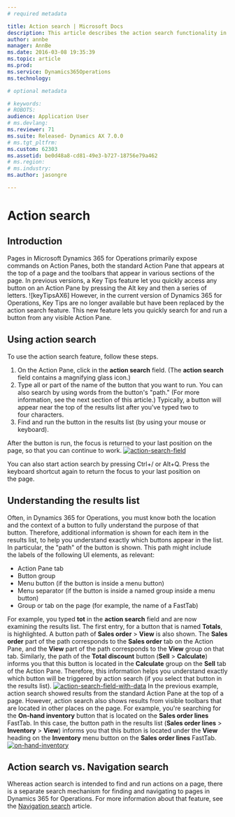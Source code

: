 ```yaml
---
# required metadata

title: Action search | Microsoft Docs
description: This article describes the action search functionality in Microsoft Dynamics 365 for Operations. Action search will help you find and run actions on a page.
author: annbe
manager: AnnBe
ms.date: 2016-03-08 19:35:39
ms.topic: article
ms.prod: 
ms.service: Dynamics365Operations
ms.technology: 

# optional metadata

# keywords: 
# ROBOTS: 
audience: Application User
# ms.devlang: 
ms.reviewer: 71
ms.suite: Released- Dynamics AX 7.0.0
# ms.tgt_pltfrm: 
ms.custom: 62303
ms.assetid: be0d48a8-cd81-49e3-b727-18756e79a462
# ms.region: 
# ms.industry: 
ms.author: jasongre

---
```


# Action search

Introduction
------------

Pages in Microsoft Dynamics 365 for Operations primarily expose commands on Action Panes, both the standard Action Pane that appears at the top of a page and the toolbars that appear in various sections of the page. In previous versions, a Key Tips feature let you quickly access any button on an Action Pane by pressing the Alt key and then a series of letters. ![keyTipsAX6] However, in the current version of Dynamics 365 for Operations, Key Tips are no longer available but have been replaced by the action search feature. This new feature lets you quickly search for and run a button from any visible Action Pane.

## Using action search
To use the action search feature, follow these steps.

1.  On the Action Pane, click in the **action search** field. (The **action search** field contains a magnifying glass icon.)
2.  Type all or part of the name of the button that you want to run. You can also search by using words from the button's "path." (For more information, see the next section of this article.) Typically, a button will appear near the top of the results list after you've typed two to four characters.
3.  Find and run the button in the results list (by using your mouse or keyboard).

After the button is run, the focus is returned to your last position on the page, so that you can continue to work. [![action-search-field](media/Action-search-field.png)](media/Action-search-field.png)

You can also start action search by pressing Ctrl+/ or Alt+Q. Press the keyboard shortcut again to return the focus to your last position on the page.

## Understanding the results list
Often, in Dynamics 365 for Operations, you must know both the location and the context of a button to fully understand the purpose of that button. Therefore, additional information is shown for each item in the results list, to help you understand exactly which buttons appear in the list. In particular, the "path" of the button is shown. This path might include the labels of the following UI elements, as relevant:

-   Action Pane tab
-   Button group
-   Menu button (if the button is inside a menu button)
-   Menu separator (if the button is inside a named group inside a menu button)
-   Group or tab on the page (for example, the name of a FastTab)

For example, you typed **tot** in the **action search** field and are now examining the results list. The first entry, for a button that is named **Totals**, is highlighted. A button path of **Sales order** &gt; **View** is also shown. The **Sales order** part of the path corresponds to the **Sales order** tab on the Action Pane, and the **View** part of the path corresponds to the **View** group on that tab. Similarly, the path of the **Total discount** button (**Sell** &gt; **Calculate**) informs you that this button is located in the **Calculate** group on the **Sell** tab of the Action Pane. Therefore, this information helps you understand exactly which button will be triggered by action search (if you select that button in the results list). [![action-search-field-with-data](media/Action-search-field-with-data.png)](media/Action-search-field-with-data.png) In the previous example, action search showed results from the standard Action Pane at the top of a page. However, action search also shows results from visible toolbars that are located in other places on the page. For example, you're searching for the **On-hand inventory** button that is located on the **Sales order lines** FastTab. In this case, the button path in the results list (**Sales order lines** &gt; **Inventory** &gt; **View**) informs you that this button is located under the **View** heading on the **Inventory** menu button on the **Sales order lines** FastTab. [![on-hand-inventory](media/On-hand-inventory.png)](media/On-hand-inventory.png)

## Action search vs. Navigation search
Whereas action search is intended to find and run actions on a page, there is a separate search mechanism for finding and navigating to pages in Dynamics 365 for Operations. For more information about that feature, see the [Navigation search](http://ax.help.dynamics.com/en/wiki/navigation-search-feature/) article.

